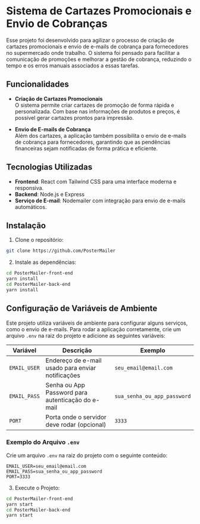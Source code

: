 # Sistema de Cartazes Promocionais e Envio de Cobranças

Esse projeto foi desenvolvido para agilizar o processo de criação de cartazes promocionais e envio de e-mails de cobrança para fornecedores no supermercado onde trabalho. O sistema foi pensado para facilitar a comunicação de promoções e melhorar a gestão de cobrança, reduzindo o tempo e os erros manuais associados a essas tarefas.

## Funcionalidades

- **Criação de Cartazes Promocionais**  
  O sistema permite criar cartazes de promoção de forma rápida e personalizada. Com base nas informações de produtos e preços, é possível gerar cartazes prontos para impressão.
  
- **Envio de E-mails de Cobrança**  
  Além dos cartazes, a aplicação também possibilita o envio de e-mails de cobrança para fornecedores, garantindo que as pendências financeiras sejam notificadas de forma prática e eficiente.

## Tecnologias Utilizadas

- **Frontend**: React com Tailwind CSS para uma interface moderna e responsiva.
- **Backend**: Node.js e Express
- **Serviço de E-mail**: Nodemailer com integração para envio de e-mails automáticos.

## Instalação

1. Clone o repositório:

  ```bash
  git clone https://github.com/PosterMailer
  ```
2. Instale as dependências:

   
  ```bash
  cd PosterMailer-front-end
  yarn install
  cd PosterMailer-back-end
  yarn install
  ```


## Configuração de Variáveis de Ambiente

Este projeto utiliza variáveis de ambiente para configurar alguns serviços, como o envio de e-mails. Para rodar a aplicação corretamente, crie um arquivo `.env` na raiz do projeto e adicione as seguintes variáveis:

| Variável        | Descrição                                                  | Exemplo                          |
|-----------------|------------------------------------------------------------|----------------------------------|
| `EMAIL_USER`    | Endereço de e-mail usado para enviar notificações           | `seu_email@email.com`            |
| `EMAIL_PASS`    | Senha ou App Password para autenticação do e-mail           | `sua_senha_ou_app_password`      |
| `PORT`          | Porta onde o servidor deve rodar (opcional)                 | `3333`                           |

### Exemplo do Arquivo `.env`

Crie um arquivo `.env` na raiz do projeto com o seguinte conteúdo:

```plaintext
EMAIL_USER=seu_email@email.com
EMAIL_PASS=sua_senha_ou_app_password
PORT=3333
```


3. Execute o Projeto:
  ```bash
  cd PosterMailer-front-end
  yarn start
  cd PosterMailer-back-end
  yarn start
